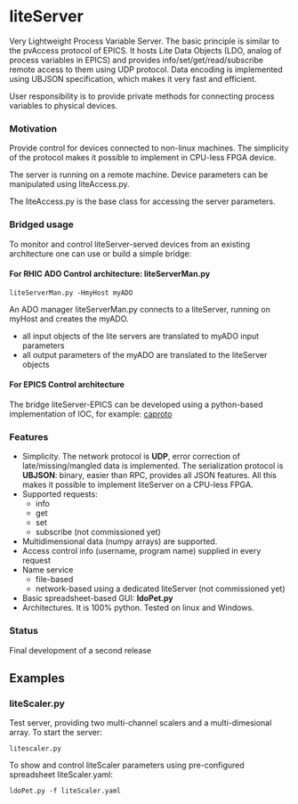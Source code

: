 # liteServer
Very Lightweight Process Variable Server. The basic principle is similar to the 
pvAccess protocol of EPICS. It hosts Lite Data Objects (LDO, analog of process variables in EPICS) and provides 
info/set/get/read/subscribe remote access to them using UDP protocol. 
Data encoding is implemented using UBJSON specification, which makes it very 
fast and efficient.

User responsibility is to provide private methods for connecting process variables to physical devices.

### Motivation
Provide control for devices connected to non-linux machines. 
The simplicity of the protocol makes it possible to implement in CPU-less FPGA device.

The server is running on a remote machine. Device parameters can be 
manipulated using liteAccess.py.

The liteAccess.py is the base class for accessing the server parameters.

### Bridged usage
To monitor and control liteServer-served devices from an existing architecture one can use or build a simple bridge:
#### For RHIC ADO Control architecture: liteServerMan.py
    liteServerMan.py -HmyHost myADO 
An ADO manager liteServerMan.py connects to a liteServer, running on myHost and creates the myADO. 
  - all input objects of the lite servers are translated to myADO input parameters
  - all output parameters of the myADO are translated to the liteServer objects
#### For EPICS Control architecture
The bridge liteServer-EPICS can be developed using a python-based implementation of IOC, for example:
[caproto](https://nsls-ii.github.io/caproto/)

### Features
 - Simplicity. The network protocol is **UDP**, error correction of late/missing/mangled data is
implemented. The serialization protocol is **UBJSON**: binary, easier than RPC, provides all JSON features. All this makes it possible to implement liteServer on a CPU-less FPGA.
 - Supported requests:
   - info
   - get
   - set
   - subscribe (not commissioned yet)
 - Multidimensional data (numpy arrays) are supported.
 - Access control info (username, program name) supplied in every request
 - Name service
   - file-based
   - network-based using a dedicated liteServer  (not commissioned yet)
 - Basic spreadsheet-based GUI: **ldoPet.py**
 - Architectures. It is 100% python. Tested on linux and Windows.

### Status
Final development of a second release

## Examples
### liteScaler.py
Test server, providing two multi-channel scalers and a multi-dimesional array.
  To start the server:
  
    litescaler.py
  To show and control liteScaler parameters using pre-configured spreadsheet liteScaler.yaml:

    ldoPet.py -f liteScaler.yaml
  
